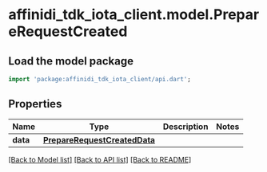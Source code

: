 # affinidi_tdk_iota_client.model.PrepareRequestCreated

## Load the model package

```dart
import 'package:affinidi_tdk_iota_client/api.dart';
```

## Properties

| Name     | Type                                                          | Description | Notes |
| -------- | ------------------------------------------------------------- | ----------- | ----- |
| **data** | [**PrepareRequestCreatedData**](PrepareRequestCreatedData.md) |             |

[[Back to Model list]](../README.md#documentation-for-models) [[Back to API list]](../README.md#documentation-for-api-endpoints) [[Back to README]](../README.md)
